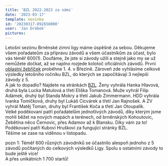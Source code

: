 ```yaml
---
title: 'BZL 2022-2023 za námi'
date: '2023-03-17'
template: novinka
id: '20230317-092658000'
user: 'Jan Drábek'
pictures:
---
```

Letošní sezónu Brněnské zimní ligy máme úspěšně za sebou. Děkujeme všem pořadateům za přípravu závodů a všem účastníkům za účast, bylo vás téměř 600(1). Doufáme, že jste si závody užili a stejně jako my se už nemůžete dočkat, až se naplno rozjede kolotoč oficiálních závodů. První [oblastní žebříček](https://oris.orientacnisporty.cz/Zavod?id=7586) proběhne 1. 4. v Březině. Zároveň zde vyhlásíme celkové výsledky letošního ročníku BZL, do kterých se započítávají 3 nejlepší závody z 5.  
A jak to dopadlo? Najdete na stránkách [BZL](https://bzl.zabiny.club/home). Ženy vyhrála Hanka Hlavová, druhá byla Lucka Matulová a třetí Eliška Tomanová. Muže vyhrál Filip Adámek, druhý byl Standa Mokry a třetí Jakub Zimmermann. HDD vyhrála Ivanka Tomíčková, druhy byl Lukáš Cicvárek a třetí Jan Rajnošek. A ZV vyhrál Matěj Toman, druhy byl František Koča a třetí Jan Otoupalík.  
Velké poděkovaní patří pořadatelům jednotlivých závodů, díky kterým jsme mohli běžet na nových mapách a terénech, od brněnských Kohoutovic, Žebětína něco Černovic, přes Adamov až k Blansku. Díky vám za to!  
Poděkovaní patří Kubovi Hruškovi za fungující stránky BZL.  
Těšíme se zase na viděnou v listopadu.

pozn 1: Téměř 600 různých závodníků se účastnilo alespoň jednoho z 5 závodů počítaných do celkových výsledků Ligy. Spolu s ostatními závody to bude ještě více!  
A přes unikátních 1 700 startů!
